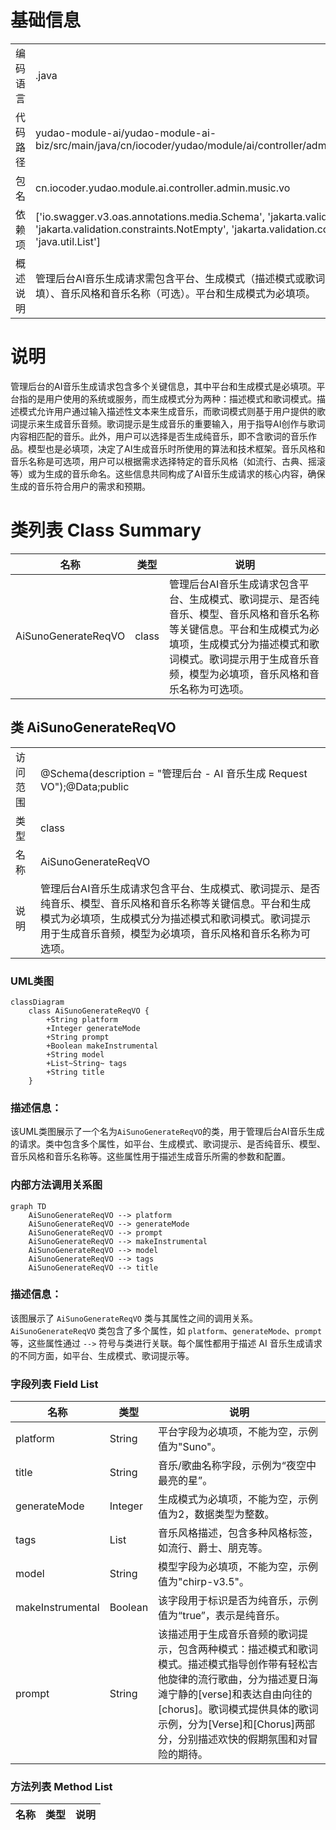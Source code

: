 # 基础信息

|      |      |
|------|------|
| 编码语言 | .java |
| 代码路径 | yudao-module-ai/yudao-module-ai-biz/src/main/java/cn/iocoder/yudao/module/ai/controller/admin/music/vo/AiSunoGenerateReqVO.java |
| 包名 | cn.iocoder.yudao.module.ai.controller.admin.music.vo |
| 依赖项 | ['io.swagger.v3.oas.annotations.media.Schema', 'jakarta.validation.constraints.NotBlank', 'jakarta.validation.constraints.NotEmpty', 'jakarta.validation.constraints.NotNull', 'lombok.Data', 'java.util.List'] |
| 概述说明 | 管理后台AI音乐生成请求需包含平台、生成模式（描述模式或歌词模式）、歌词提示、是否纯音乐、模型（必填）、音乐风格和音乐名称（可选）。平台和生成模式为必填项。 |

# 说明

管理后台的AI音乐生成请求包含多个关键信息，其中平台和生成模式是必填项。平台指的是用户使用的系统或服务，而生成模式分为两种：描述模式和歌词模式。描述模式允许用户通过输入描述性文本来生成音乐，而歌词模式则基于用户提供的歌词提示来生成音乐音频。歌词提示是生成音乐的重要输入，用于指导AI创作与歌词内容相匹配的音乐。此外，用户可以选择是否生成纯音乐，即不含歌词的音乐作品。模型也是必填项，决定了AI生成音乐时所使用的算法和技术框架。音乐风格和音乐名称是可选项，用户可以根据需求选择特定的音乐风格（如流行、古典、摇滚等）或为生成的音乐命名。这些信息共同构成了AI音乐生成请求的核心内容，确保生成的音乐符合用户的需求和预期。

# 类列表 Class Summary

| 名称   | 类型  | 说明 |
|-------|------|-------------|
| AiSunoGenerateReqVO | class | 管理后台AI音乐生成请求包含平台、生成模式、歌词提示、是否纯音乐、模型、音乐风格和音乐名称等关键信息。平台和生成模式为必填项，生成模式分为描述模式和歌词模式。歌词提示用于生成音乐音频，模型为必填项，音乐风格和音乐名称为可选项。 |



## 类 AiSunoGenerateReqVO

|      |      |
|------|------|
| 访问范围 | @Schema(description = "管理后台 - AI 音乐生成 Request VO");@Data;public |
| 类型 | class |
| 名称 | AiSunoGenerateReqVO |
| 说明 | 管理后台AI音乐生成请求包含平台、生成模式、歌词提示、是否纯音乐、模型、音乐风格和音乐名称等关键信息。平台和生成模式为必填项，生成模式分为描述模式和歌词模式。歌词提示用于生成音乐音频，模型为必填项，音乐风格和音乐名称为可选项。 |


### UML类图

```mermaid
classDiagram
    class AiSunoGenerateReqVO {
        +String platform
        +Integer generateMode
        +String prompt
        +Boolean makeInstrumental
        +String model
        +List~String~ tags
        +String title
    }
```

### 描述信息：
该UML类图展示了一个名为`AiSunoGenerateReqVO`的类，用于管理后台AI音乐生成的请求。类中包含多个属性，如平台、生成模式、歌词提示、是否纯音乐、模型、音乐风格和音乐名称等。这些属性用于描述生成音乐所需的参数和配置。


### 内部方法调用关系图

```mermaid
graph TD
    AiSunoGenerateReqVO --> platform
    AiSunoGenerateReqVO --> generateMode
    AiSunoGenerateReqVO --> prompt
    AiSunoGenerateReqVO --> makeInstrumental
    AiSunoGenerateReqVO --> model
    AiSunoGenerateReqVO --> tags
    AiSunoGenerateReqVO --> title
```

### 描述信息：
该图展示了 `AiSunoGenerateReqVO` 类与其属性之间的调用关系。`AiSunoGenerateReqVO` 类包含了多个属性，如 `platform`、`generateMode`、`prompt` 等，这些属性通过 `-->` 符号与类进行关联。每个属性都用于描述 AI 音乐生成请求的不同方面，如平台、生成模式、歌词提示等。

### 字段列表 Field List

| 名称  | 类型  | 说明 |
|-------|-------|------|
| platform | String | 平台字段为必填项，不能为空，示例值为"Suno"。 |
| title | String | 音乐/歌曲名称字段，示例为“夜空中最亮的星”。 |
| generateMode | Integer | 生成模式为必填项，不能为空，示例值为2，数据类型为整数。 |
| tags | List<String> | 音乐风格描述，包含多种风格标签，如流行、爵士、朋克等。 |
| model | String | 模型字段为必填项，不能为空，示例值为"chirp-v3.5"。 |
| makeInstrumental | Boolean | 该字段用于标识是否为纯音乐，示例值为“true”，表示是纯音乐。 |
| prompt | String | 该描述用于生成音乐音频的歌词提示，包含两种模式：描述模式和歌词模式。描述模式指导创作带有轻松吉他旋律的流行歌曲，分为描述夏日海滩宁静的[verse]和表达自由向往的[chorus]。歌词模式提供具体的歌词示例，分为[Verse]和[Chorus]两部分，分别描述欢快的假期氛围和对冒险的期待。 |

### 方法列表 Method List

| 名称  | 类型  | 说明 |
|-------|-------|------|




